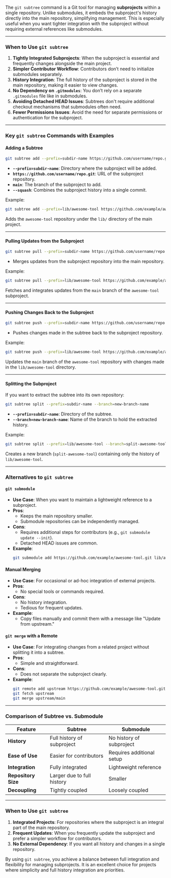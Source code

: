 The `git subtree` command is a Git tool for managing **subprojects** within a single repository. Unlike submodules, it embeds the subproject's history directly into the main repository, simplifying management. This is especially useful when you want tighter integration with the subproject without requiring external references like submodules.

---

### **When to Use `git subtree`**
1. **Tightly Integrated Subprojects**: When the subproject is essential and frequently changes alongside the main project.
2. **Simpler Contributor Workflow**: Contributors don’t need to initialize submodules separately.
3. **History Integration**: The full history of the subproject is stored in the main repository, making it easier to view changes.
4. **No Dependency on `.gitmodules`**: You don’t rely on a separate `.gitmodules` file like in submodules.
5. **Avoiding Detached HEAD Issues**: Subtrees don't require additional checkout mechanisms that submodules often need.
6. **Fewer Permissions Issues**: Avoid the need for separate permissions or authentication for the subproject.

---

### **Key `git subtree` Commands with Examples**
#### **Adding a Subtree**

```bash
git subtree add --prefix=subdir-name https://github.com/username/repo.git main --squash
```

- **`--prefix=subdir-name`**: Directory where the subproject will be added.
- **`https://github.com/username/repo.git`**: URL of the subproject repository.
- **`main`**: The branch of the subproject to add.
- **`--squash`**: Combines the subproject history into a single commit.

Example:
```bash
git subtree add --prefix=lib/awesome-tool https://github.com/example/awesome-tool.git main --squash
```
Adds the `awesome-tool` repository under the `lib/` directory of the main project.

---

#### **Pulling Updates from the Subproject**
```bash
git subtree pull --prefix=subdir-name https://github.com/username/repo.git branch-name --squash
```
- Merges updates from the subproject repository into the main repository.

Example:
```bash
git subtree pull --prefix=lib/awesome-tool https://github.com/example/awesome-tool.git main --squash
```
Fetches and integrates updates from the `main` branch of the `awesome-tool` subproject.

---

#### **Pushing Changes Back to the Subproject**
```bash
git subtree push --prefix=subdir-name https://github.com/username/repo.git branch-name
```
- Pushes changes made in the subtree back to the subproject repository.

Example:
```bash
git subtree push --prefix=lib/awesome-tool https://github.com/example/awesome-tool.git main
```
Updates the `main` branch of the `awesome-tool` repository with changes made in the `lib/awesome-tool` directory.

---

#### **Splitting the Subproject**

If you want to extract the subtree into its own repository:

```bash
git subtree split --prefix=subdir-name --branch=new-branch-name
```

- **`--prefix=subdir-name`**: Directory of the subtree.
- **`--branch=new-branch-name`**: Name of the branch to hold the extracted history.

Example:

```bash
git subtree split --prefix=lib/awesome-tool --branch=split-awesome-tool
```

Creates a new branch (`split-awesome-tool`) containing only the history of `lib/awesome-tool`.

---

### **Alternatives to `git subtree`**
#### **`git submodule`**
- **Use Case**: When you want to maintain a lightweight reference to a subproject.
- **Pros**:
    - Keeps the main repository smaller.
    - Submodule repositories can be independently managed.
- **Cons**:
    - Requires additional steps for contributors (e.g., `git submodule update --init`).
    - Detached HEAD issues are common.
- **Example**:
    ```bash
    git submodule add https://github.com/example/awesome-tool.git lib/awesome-tool
    ```

#### **Manual Merging**
- **Use Case**: For occasional or ad-hoc integration of external projects.
- **Pros**:
    - No special tools or commands required.
- **Cons**:
    - No history integration.
    - Tedious for frequent updates.
- **Example**:
    - Copy files manually and commit them with a message like "Update from upstream."

#### **`git merge` with a Remote**
- **Use Case**: For integrating changes from a related project without splitting it into a subtree.
- **Pros**:
    - Simple and straightforward.
- **Cons**:
    - Does not separate the subproject clearly.
- **Example**:
    ```bash
    git remote add upstream https://github.com/example/awesome-tool.git
    git fetch upstream
    git merge upstream/main
    ```

---

### **Comparison of Subtree vs. Submodule**
| Feature              | Subtree                      | Submodule                   |
|----------------------|------------------------------|-----------------------------|
| **History**          | Full history of subproject   | No history of subproject    |
| **Ease of Use**      | Easier for contributors      | Requires additional setup   |
| **Integration**      | Fully integrated             | Lightweight reference       |
| **Repository Size**  | Larger due to full history   | Smaller                     |
| **Decoupling**       | Tightly coupled              | Loosely coupled             |

---

### **When to Use `git subtree`**
1. **Integrated Projects**: For repositories where the subproject is an integral part of the main repository.
2. **Frequent Updates**: When you frequently update the subproject and prefer a simpler workflow for contributors.
3. **No External Dependency**: If you want all history and changes in a single repository.

By using `git subtree`, you achieve a balance between full integration and flexibility for managing subprojects. It is an excellent choice for projects where simplicity and full history integration are priorities.